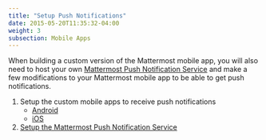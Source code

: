```yaml
---
title: "Setup Push Notifications"
date: 2015-05-20T11:35:32-04:00
weight: 3
subsection: Mobile Apps
---
```


When building a custom version of the Mattermost mobile app, you will also need to host your own [Mattermost Push Notification Service](https://github.com/mattermost/mattermost-push-proxy/releases) and make a few modifications to your Mattermost mobile app to be able to get push notifications.

1. Setup the custom mobile apps to receive push notifications
    - [Android](/contribute/mobile/push-notifications/android/)
    - [iOS](/contribute/mobile/push-notifications/ios/)
2. [Setup the Mattermost Push Notification Service](/contribute/mobile/push-notifications/service/)
